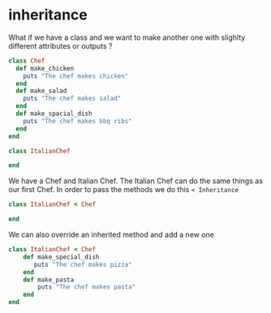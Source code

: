 # inheritance

What if we have a class and we want to make another one with slighlty different attributes or outputs ?

```ruby
class Chef
  def make_chicken
    puts "The chef makes chicken"
  end
  def make_salad
    puts "The chef makes salad"
  end
  def make_spacial_dish
    puts "The chef makes bbq ribs"
  end
end

class ItalianChef

end
```

We have a Chef and Italian Chef. The Italian Chef can do the same things as our first Chef.
In order to pass the methods we do this `< Inheritance`

```ruby
class ItalianChef < Chef

end
```

We can also override an inherited method and add a new one

```ruby
class ItalianChef < Chef
    def make_special_dish
       puts "The chef makes pizza"
    end
    def make_pasta
        puts "The chef makes pasta"
    end
end
```
